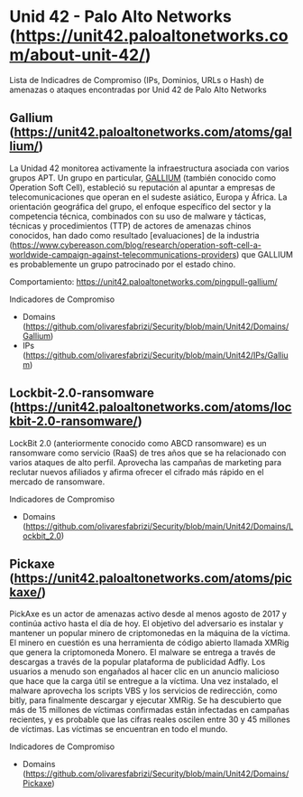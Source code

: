# Unid 42 - Palo Alto Networks (https://unit42.paloaltonetworks.com/about-unit-42/)
Lista de Indicadres de Compromiso (IPs, Dominios, URLs o Hash) de amenazas o ataques encontradas por Unid 42 de Palo Alto Networks

Gallium (https://unit42.paloaltonetworks.com/atoms/gallium/)
-------
La Unidad 42 monitorea activamente la infraestructura asociada con varios grupos APT. Un grupo en particular, [GALLIUM](https://attack.mitre.org/groups/G0093/) (también conocido como Operation Soft Cell), estableció su reputación al apuntar a empresas de telecomunicaciones que operan en el sudeste asiático, Europa y África. La orientación geográfica del grupo, el enfoque específico del sector y la competencia técnica, combinados con su uso de malware y tácticas, técnicas y procedimientos (TTP) de actores de amenazas chinos conocidos, han dado como resultado [evaluaciones] de la industria (https://www.cybereason.com/blog/research/operation-soft-cell-a-worldwide-campaign-against-telecommunications-providers) que GALLIUM es probablemente un grupo patrocinado por el estado chino.

Comportamiento:
https://unit42.paloaltonetworks.com/pingpull-gallium/

Indicadores de Compromiso
- Domains (https://github.com/olivaresfabrizi/Security/blob/main/Unit42/Domains/Gallium)
- IPs (https://github.com/olivaresfabrizi/Security/blob/main/Unit42/IPs/Gallium)

Lockbit-2.0-ransomware	(https://unit42.paloaltonetworks.com/atoms/lockbit-2.0-ransomware/)
-------
LockBit 2.0 (anteriormente conocido como ABCD ransomware) es un ransomware como servicio (RaaS) de tres años que se ha relacionado con varios ataques de alto perfil. Aprovecha las campañas de marketing para reclutar nuevos afiliados y afirma ofrecer el cifrado más rápido en el mercado de ransomware.

Indicadores de Compromiso
- Domains (https://github.com/olivaresfabrizi/Security/blob/main/Unit42/Domains/Lockbit_2.0)

Pickaxe (https://unit42.paloaltonetworks.com/atoms/pickaxe/)
-------
PickAxe es un actor de amenazas activo desde al menos agosto de 2017 y continúa activo hasta el día de hoy. El objetivo del adversario es instalar y mantener un popular minero de criptomonedas en la máquina de la víctima. El minero en cuestión es una herramienta de código abierto llamada XMRig que genera la criptomoneda Monero. El malware se entrega a través de descargas a través de la popular plataforma de publicidad Adfly. Los usuarios a menudo son engañados al hacer clic en un anuncio malicioso que hace que la carga útil se entregue a la víctima. Una vez instalado, el malware aprovecha los scripts VBS y los servicios de redirección, como bitly, para finalmente descargar y ejecutar XMRig. Se ha descubierto que más de 15 millones de víctimas confirmadas están infectadas en campañas recientes, y es probable que las cifras reales oscilen entre 30 y 45 millones de víctimas. Las víctimas se encuentran en todo el mundo.

Indicadores de Compromiso
- Domains (https://github.com/olivaresfabrizi/Security/blob/main/Unit42/Domains/Pickaxe)
